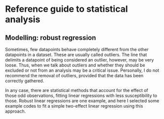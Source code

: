 # Reference guide to statistical analysis
## Modelling: robust regression

Sometimes, few datapoints behave completely different from the other datapoints in a dataset. These are usually called outliers. The line that delimits a datapoint of being considered an outlier, however, may be very loose. Thus, when we talk about outliers and whether they should be excluded or not from an analysis may be a critical issue. Personally, I do not recommend the removal of outliers, provided that the data has been correctly gathered.

In any case, there are statistical methods that account for the effect of those odd observations, fitting linear regressions with less susceptibility to those. Robust linear regressions are one example, and here I selected some example codes to fit a simple two-effect linear regression using this approach. 
